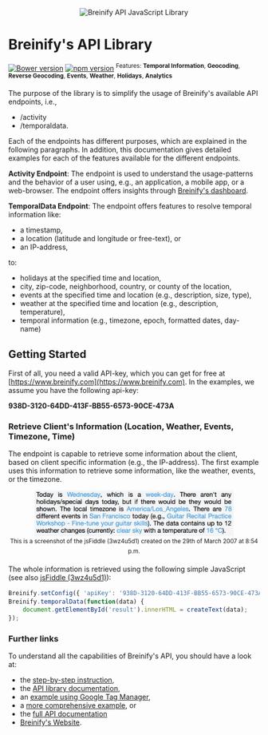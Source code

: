 <p align="center">
  <img src="https://www.breinify.com/img/Breinify_logo.png" alt="Breinify API JavaScript Library" width="250">
</p>

# Breinify's API Library
[![Bower version](https://badge.fury.io/bo/breinify-api.svg)](https://badge.fury.io/bo/breinify-api)
[![npm version](https://badge.fury.io/js/breinify-api.svg)](https://badge.fury.io/js/breinify-api)
<sup>Features: **Temporal Information**, **Geocoding**, **Reverse Geocoding**, **Events**, **Weather**, **Holidays**, **Analytics**</sup>

The purpose of the library is to simplify the usage of Breinify's available API endpoints, i.e.,
- /activity
- /temporaldata.

Each of the endpoints has different purposes, which are explained in the following paragraphs. In addition, this documentation gives detailed examples for each of the features available for the different endpoints.

**Activity Endpoint**: The endpoint is used to understand the usage-patterns and the behavior of a user using, e.g., an application, a mobile app, or a web-browser. The endpoint offers insights through [Breinify's dashboard](https://www.breinify.com).

**TemporalData Endpoint**: The endpoint offers features to resolve temporal information like:
- a timestamp, 
- a location (latitude and longitude or free-text), or 
- an IP-address, 

to:
- holidays at the specified time and location,
- city, zip-code, neighborhood, country, or county of the location,
- events at the specified time and location (e.g., description, size, type),
- weather at the specified time and location (e.g., description, temperature),
- temporal information (e.g., timezone, epoch, formatted dates, day-name)

## Getting Started

First of all, you need a valid API-key, which you can get for free at [https://www.breinify.com](https://www.breinify.com). In the examples, we assume you have the following api-key:

**938D-3120-64DD-413F-BB55-6573-90CE-473A**

### Retrieve Client's Information (Location, Weather, Events, Timezone, Time)

The endpoint is capable to retrieve some information about the client, based on client specific information (e.g., the IP-address). The first example uses this information to retrieve some information, like the weather, events, or the timezone.

<p align="center">
  <img src="documentation/img/sample-text.png" alt="Client Information" width="400"><br/>
  <sup>This is a screenshot of the jsFiddle (3wz4u5d1) created on the 29th of March 2007 at 8:54 p.m.</sup>
</p>

The whole information is retrieved using the following simple JavaScript (see also [jsFiddle (3wz4u5d1)](https://jsfiddle.net/breinify/3wz4u5d1/)):

```javascript
Breinify.setConfig({ 'apiKey': '938D-3120-64DD-413F-BB55-6573-90CE-473A' });
Breinify.temporalData(function(data) {
	document.getElementById('result').innerHTML = createText(data);
});
```

### Further links
To understand all the capabilities of Breinify's API, you should have a look at:

* the [step-by-step instruction](documentation/step-by-step.md),
* the [API library documentation](documentation/api.md),
* an [example using Google Tag Manager](documentation/example-google-tag-manager.md),
* a [more comprehensive example](documentation/example-comprehensive.md), or
* the [full API documentation](https://www.breinify.com/documentation/index.html)
* [Breinify's Website](https://www.breinify.com).
